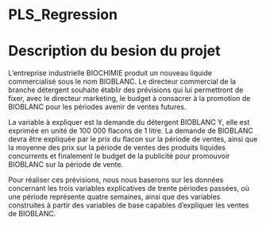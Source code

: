 # PLS_Regression

# Description du besion du projet

L’entreprise industrielle BIOCHIMIE produit un nouveau liquide commercialisé sous le nom BIOBLANC. Le directeur commercial de la branche détergent souhaite établir des prévisions qui lui permettront de fixer, avec le directeur marketing, le budget à consacrer à la promotion de BIOBLANC pour les périodes avenir de ventes futures.

La variable à expliquer est la demande du détergent BIOBLANC Y, elle est exprimée en unité de 100 000 flacons de 1 litre. La demande de BIOBLANC devra être expliquée par le prix du flacon sur la période de ventes, ainsi que la moyenne des prix sur la période de ventes des produits liquides concurrents et finalement le budget de la publicité pour promouvoir BIOBLANC sur la période de vente.

Pour réaliser ces prévisions, nous nous baserons sur les données concernant les trois variables explicatives de trente périodes passées, où une période représente quatre semaines, ainsi que des variables construites à partir des variables de base capables d’expliquer les ventes de BIOBLANC.
